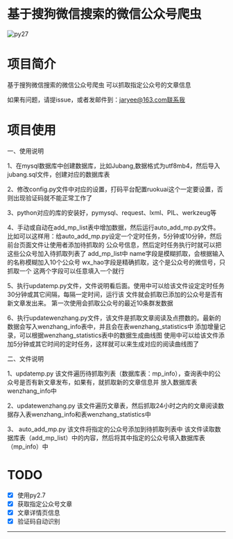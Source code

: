 基于搜狗微信搜索的微信公众号爬虫
===


![py27](https://camo.githubusercontent.com/392a32588691a8418368a51ff33a12d41f11f0a9/68747470733a2f2f696d672e736869656c64732e696f2f62616467652f707974686f6e2d322e372d6666363962342e737667)

# 项目简介
基于搜狗微信搜索的微信公众号爬虫
可以抓取指定公众号的文章信息

如果有问题，请提issue，或者发邮件到：jaryee@163.com联系我


# 项目使用

一、使用说明

1、在mysql数据库中创建数据库，比如Jubang,数据格式为utf8mb4，然后导入jubang.sql文件，创建对应的数据库表

2、修改config.py文件中对应的设置，打码平台配置ruokuai这个一定要设置，否则出现验证码就不能正常工作了

3、python对应的库的安装好，pymysql、request、lxml、PIL、werkzeug等

4、手动或自动在add_mp_list表中增加数据，然后运行auto_add_mp.py文件。
   比如可以这样用：给auto_add_mp.py设定一个定时任务，5分钟或10分钟，然后前台页面文件让使用者添加待抓取的
   公众号信息，然后定时任务执行时就可以把这些公众号加入待抓取列表了
   add_mp_list中
   name字段是模糊抓取，会根据输入的名称模糊加入10个公众号
   wx_hao字段是精确抓取，这个是公众号的微信号，只抓取一个
   这两个字段可以任意填入一个就行

5、执行updatemp.py文件，文件说明看后面。使用中可以给该文件设定定时任务30分钟或其它间隔，每隔一定时间，运行该
   文件就会抓取已添加的公众号是否有新文章发出来。
   第一次使用会抓取公众号的最近10条群发数据

6、执行updatewenzhang.py文件，该文件是抓取文章阅读及点攒数的。最新的数据会写入wenzhang_info表中，并且会在表wenzhang_statistics中
   添加增量记录，可以根据wenzhang_statistics表中的数据生成曲线图
   使用中可以给该文件添加5分钟或其它时间的定时任务，这样就可以来生成对应的阅读曲线图了

二、文件说明

1、updatemp.py
该文件遍历待抓取列表（数据库表：mp_info），查询表中的公众号是否有新文章发布，如果有，就抓取新的文章信息并
放入数据库表wenzhang_info中

2、updatewenzhang.py
该文件遍历文章表，然后抓取24小时之内的文章阅读数据存入表wenzhang_info和表wenzhang_statistics中

3、 auto_add_mp.py
该文件将指定的公众号添加到待抓取列表中
该文件读取数据库表（add_mp_list）中的内容，然后将其中指定的公众号填入数据库表（mp_info）中



# TODO
- [x] 使用py2.7
- [x] 获取指定公众号文章
- [x] 文章详情页信息
- [x] 验证码自动识别

---